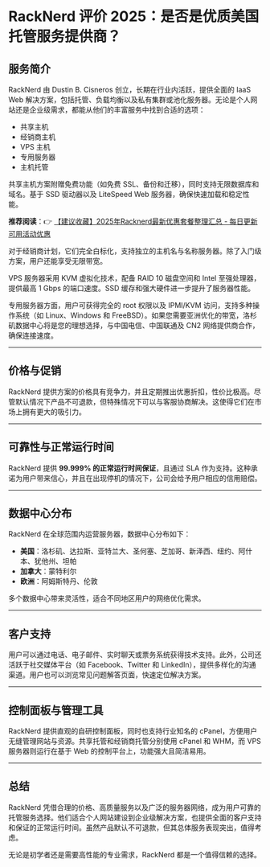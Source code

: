# RackNerd 评价 2025：是否是优质美国托管服务提供商？

## 服务简介

RackNerd 由 Dustin B. Cisneros 创立，长期在行业内活跃，提供全面的 IaaS Web 解决方案，包括托管、负载均衡以及私有集群或池化服务器。无论是个人网站还是企业级需求，都能从他们的丰富服务中找到合适的选项：

- 共享主机
- 经销商主机
- VPS 主机
- 专用服务器
- 主机托管

共享主机方案附赠免费功能（如免费 SSL、备份和迁移），同时支持无限数据库和域名。基于 SSD 驱动器以及 LiteSpeed Web 服务器，确保快速加载和稳定性能。

**推荐阅读**：👉 [【建议收藏】2025年Racknerd最新优惠套餐整理汇总 - 每日更新可用活动优惠](https://bit.ly/Rack_Nerd)

对于经销商计划，它们完全白标化，支持独立的主机名与名称服务器。除了入门级方案，用户还能享受无限带宽。

VPS 服务器采用 KVM 虚拟化技术，配备 RAID 10 磁盘空间和 Intel 至强处理器，提供最高 1 Gbps 的端口速度。SSD 缓存和强大硬件进一步提升了服务器性能。

专用服务器方面，用户可获得完全的 root 权限以及 IPMI/KVM 访问，支持多种操作系统（如 Linux、Windows 和 FreeBSD）。如果您需要亚洲优化的带宽，洛杉矶数据中心将是您的理想选择，与中国电信、中国联通及 CN2 网络提供商合作，确保连接速度。

---

## 价格与促销

RackNerd 提供方案的价格具有竞争力，并且定期推出优惠折扣，性价比极高。尽管默认情况下产品不可退款，但特殊情况下可以与客服协商解决。这使得它们在市场上拥有更大的吸引力。

---

## 可靠性与正常运行时间

RackNerd 提供 **99.999% 的正常运行时间保证**，且通过 SLA 作为支持。这种承诺为用户带来信心，并且在出现停机的情况下，公司会给予用户相应的信用赔偿。

---

## 数据中心分布

RackNerd 在全球范围内运营服务器，数据中心分布如下：

- **美国**：洛杉矶、达拉斯、亚特兰大、圣何塞、芝加哥、新泽西、纽约、阿什本、犹他州、坦帕
- **加拿大**：蒙特利尔
- **欧洲**：阿姆斯特丹、伦敦

多个数据中心带来灵活性，适合不同地区用户的网络优化需求。

---

## 客户支持

用户可以通过电话、电子邮件、实时聊天或票务系统获得技术支持。此外，公司还活跃于社交媒体平台（如 Facebook、Twitter 和 LinkedIn），提供多样化的沟通渠道。用户也可以浏览常见问题解答页面，快速定位解决方案。

---

## 控制面板与管理工具

RackNerd 提供直观的自研控制面板，同时也支持行业知名的 cPanel，方便用户无缝管理网站与资源。共享托管和经销商托管分别使用 cPanel 和 WHM，而 VPS 服务器则运行在基于 Web 的控制平台上，功能强大且简洁易用。

---

## 总结

RackNerd 凭借合理的价格、高质量服务以及广泛的服务器网络，成为用户可靠的托管服务选择。他们适合个人网站建设到企业级解决方案，也提供全面的客户支持和保证的正常运行时间。虽然产品默认不可退款，但其总体服务表现突出，值得考虑。

无论是初学者还是需要高性能的专业需求，RackNerd 都是一个值得信赖的选择。